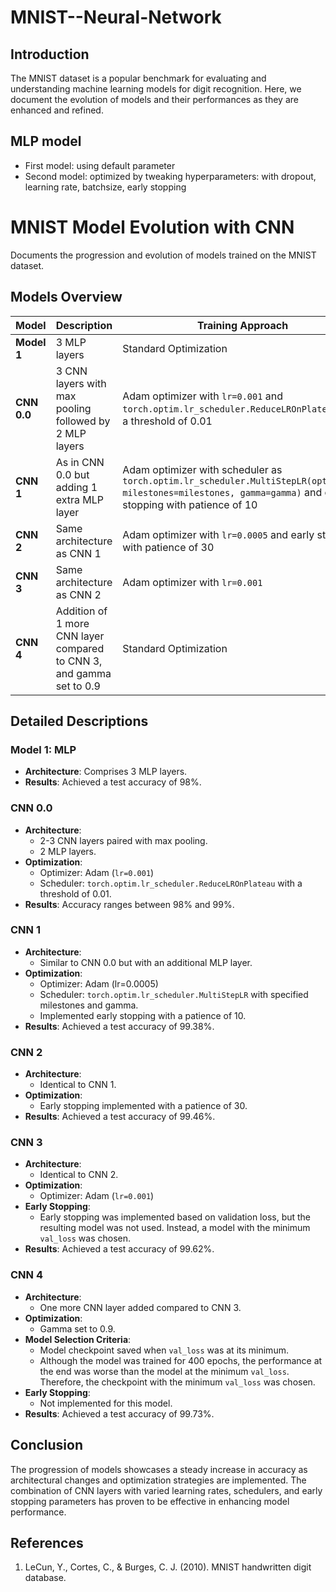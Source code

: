 # MNIST--Neural-Network

## Introduction

The MNIST dataset is a popular benchmark for evaluating and understanding machine learning models for digit recognition. Here, we document the evolution of models and their performances as they are enhanced and refined.

## MLP model
- First model: using default parameter
- Second model: optimized by tweaking hyperparameters: with dropout, learning rate, batchsize, early stopping

# MNIST Model Evolution with CNN

Documents the progression and evolution of models trained on the MNIST dataset.


## Models Overview

| Model | Description                                                                                                                                                                   | Training Approach                                                                                                                             | Accuracy |
|-------|-------------------------------------------------------------------------------------------------------------------------------------------------------------------------------|------------------------------------------------------------------------------------------------------------------------------------------------|----------|
| **Model 1** | 3 MLP layers                                                                                                                                                                 | Standard Optimization                                                                                                                         | 98%      |
| **CNN 0.0** | 3 CNN layers with max pooling followed by 2 MLP layers                                                                                                                       | Adam optimizer with `lr=0.001` and `torch.optim.lr_scheduler.ReduceLROnPlateau` with a threshold of 0.01                                       | 98-99%   |
| **CNN 1**   | As in CNN 0.0 but adding 1 extra MLP layer                                                                                                                                    | Adam optimizer with scheduler as `torch.optim.lr_scheduler.MultiStepLR(optimizer, milestones=milestones, gamma=gamma)` and early stopping with patience of 10 | 99.38%   |
| **CNN 2**   | Same architecture as CNN 1                                                                                                                                                   | Adam optimizer with `lr=0.0005` and early stopping with patience of 30                                                                         | 99.46%   |
| **CNN 3**   | Same architecture as CNN 2                                                                                                                                                   | Adam optimizer with `lr=0.001`                                                                                                                 | 99.62%   |
| **CNN 4**   | Addition of 1 more CNN layer compared to CNN 3, and gamma set to 0.9                                                                                                         | Standard Optimization                                                                                                                         | 99.73%   |

## Detailed Descriptions

### Model 1: MLP 
- **Architecture**: Comprises 3 MLP layers.
- **Results**: Achieved a test accuracy of 98%.

### CNN 0.0
- **Architecture**: 
  - 2-3 CNN layers paired with max pooling.
  - 2 MLP layers.
- **Optimization**:
  - Optimizer: Adam (`lr=0.001`)
  - Scheduler: `torch.optim.lr_scheduler.ReduceLROnPlateau` with a threshold of 0.01.
- **Results**: Accuracy ranges between 98% and 99%.

### CNN 1
- **Architecture**: 
  - Similar to CNN 0.0 but with an additional MLP layer.
- **Optimization**:
  - Optimizer: Adam (lr=0.0005)
  - Scheduler: `torch.optim.lr_scheduler.MultiStepLR` with specified milestones and gamma.
  - Implemented early stopping with a patience of 10.
- **Results**: Achieved a test accuracy of 99.38%.

### CNN 2
- **Architecture**: 
  - Identical to CNN 1.
- **Optimization**:
  - Early stopping implemented with a patience of 30.
- **Results**: Achieved a test accuracy of 99.46%.

### CNN 3
- **Architecture**: 
  - Identical to CNN 2.
- **Optimization**:
  - Optimizer: Adam (`lr=0.001`)
- **Early Stopping**:
  - Early stopping was implemented based on validation loss, but the resulting model was not used. Instead, a model with the minimum `val_loss` was chosen.
- **Results**: Achieved a test accuracy of 99.62%.

### CNN 4
- **Architecture**: 
  - One more CNN layer added compared to CNN 3.
- **Optimization**:
  - Gamma set to 0.9.
- **Model Selection Criteria**:
  - Model checkpoint saved when `val_loss` was at its minimum.
  - Although the model was trained for 400 epochs, the performance at the end was worse than the model at the minimum `val_loss`. Therefore, the checkpoint with the minimum `val_loss` was chosen.
- **Early Stopping**: 
  - Not implemented for this model.
- **Results**: Achieved a test accuracy of 99.73%.

## Conclusion

The progression of models showcases a steady increase in accuracy as architectural changes and optimization strategies are implemented. The combination of CNN layers with varied learning rates, schedulers, and early stopping parameters has proven to be effective in enhancing model performance.

## References

1. LeCun, Y., Cortes, C., & Burges, C. J. (2010). MNIST handwritten digit database.
